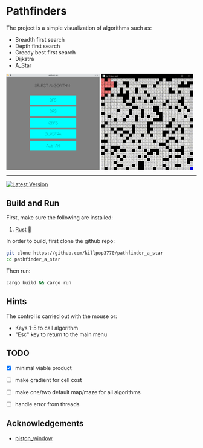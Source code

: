 # Pathfinders


The project is a simple visualization of algorithms such as:

- Breadth first search
- Depth first search
- Greedy best first search
- Dijkstra
- A_Star

<div style="display: flex; flex-direction: row; flex-wrap: nowrap;">
<img src="./assets/menu.png" width="49%" style="margin-right: 5px" />
<img src="./assets/a_star.gif" width="48%" />
</div>

---

[![Latest Version](https://img.shields.io/github/v/tag/killpop3770/pathfinders?sort=semver&label=version)](https://github.com/killpop3770/pathfinders)

## Build and Run

First, make sure the following are installed:

1. [Rust](https://www.rust-lang.org/tools/install) 🦀

In order to build, first clone the github repo:

```sh
git clone https://github.com/killpop3770/pathfinder_a_star
cd pathfinder_a_star
```

Then run:

```sh
cargo build && cargo run
```

## Hints

The control is carried out with the mouse or:

- Keys 1-5 to call algorithm
- "Esc" key to return to the main menu

## TODO
- [x] minimal viable product
- [ ] make gradient for cell cost
- [ ] make one/two default map/maze for all algorithms
- [ ] handle error from threads


## Acknowledgements

- [piston_window](https://github.com/PistonDevelopers/piston_window)
